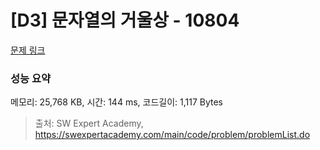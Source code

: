 # [D3] 문자열의 거울상 - 10804 

[문제 링크](https://swexpertacademy.com/main/code/problem/problemDetail.do?contestProbId=AXTC0x16D8EDFASe) 

### 성능 요약

메모리: 25,768 KB, 시간: 144 ms, 코드길이: 1,117 Bytes



> 출처: SW Expert Academy, https://swexpertacademy.com/main/code/problem/problemList.do